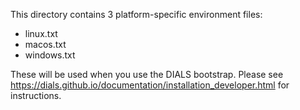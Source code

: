 This directory contains 3 platform-specific environment files:

* linux.txt
* macos.txt
* windows.txt

These will be used when you use the DIALS bootstrap. Please see
https://dials.github.io/documentation/installation_developer.html
for instructions.
